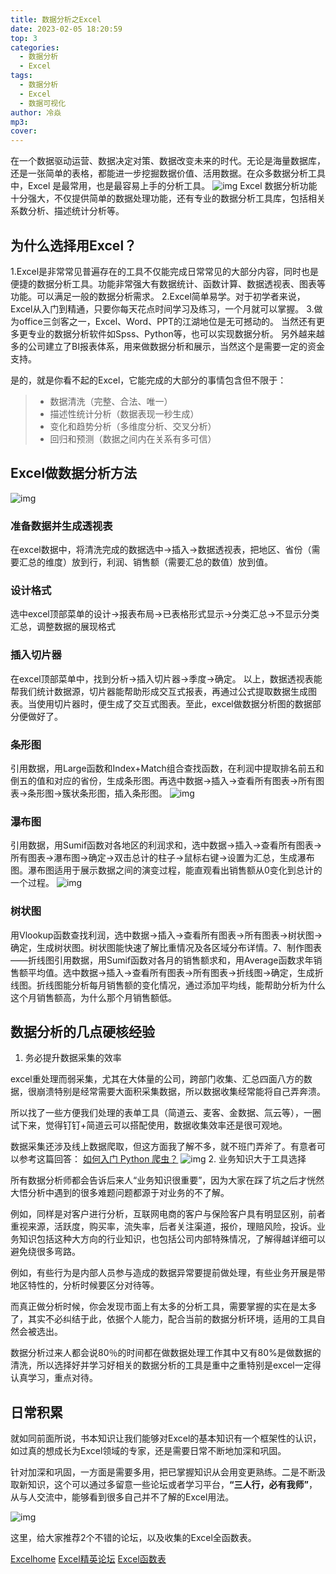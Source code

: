 ```yaml
---
title: 数据分析之Excel
date: 2023-02-05 18:20:59
top: 3
categories:
  - 数据分析
  - Excel
tags:
  - 数据分析
  - Excel
  - 数据可视化
author: 冷焱
mp3:
cover:
---
```


在一个数据驱动运营、数据决定对策、数据改变未来的时代。无论是海量数据库，还是一张简单的表格，都能进一步挖掘数据价值、活用数据。在众多数据分析工具中，Excel 是最常用，也是最容易上手的分析工具。
![img](/images/数据分析之Excel1.jpg)
Excel 数据分析功能十分强大，不仅提供简单的数据处理功能，还有专业的数据分析工具库，包括相关系数分析、描述统计分析等。

## 为什么选择用Excel？

 1.Excel是非常常见普遍存在的工具不仅能完成日常常见的大部分内容，同时也是便捷的数据分析工具。功能非常强大有数据统计、函数计算、数据透视表、图表等功能。可以满足一般的数据分析需求。 
 2.Excel简单易学。对于初学者来说，Excel从入门到精通，只要你每天花点时间学习及练习，一个月就可以掌握。 
 3.做为office三剑客之一，Excel、Word、PPT的江湖地位是无可撼动的。 当然还有更多更专业的数据分析软件如Spss、Python等，也可以实现数据分析。 另外越来越多的公司建立了BI报表体系，用来做数据分析和展示，当然这个是需要一定的资金支持。

是的，就是你看不起的Excel，它能完成的大部分的事情包含但不限于：

> - 数据清洗（完整、合法、唯一）
> - 描述性统计分析（数据表现一秒生成）
> - 变化和趋势分析（多维度分析、交叉分析）
> - 回归和预测（数据之间内在关系有多可信）


## Excel做数据分析方法

![img](/images/数据分析之Excel3.jpg)

### 准备数据并生成透视表

在excel数据中，将清洗完成的数据选中→插入→数据透视表，把地区、省份（需要汇总的维度）放到行，利润、销售额（需要汇总的数值）放到值。

### 设计格式

选中excel顶部菜单的设计→报表布局→已表格形式显示→分类汇总→不显示分类汇总，调整数据的展现格式

### 插入切片器

在excel顶部菜单中，找到分析→插入切片器→季度→确定。
以上，数据透视表能帮我们统计数据源，切片器能帮助形成交互式报表，再通过公式提取数据生成图表。当使用切片器时，便生成了交互式图表。至此，excel做数据分析图的数据部分便做好了。

### 条形图

引用数据，用Large函数和Index+Match组合查找函数，在利润中提取排名前五和倒五的值和对应的省份，生成条形图。再选中数据→插入→查看所有图表→所有图表→条形图→簇状条形图，插入条形图。
![img](/images/数据分析之Excel4.jpg)
### 瀑布图

引用数据，用Sumif函数对各地区的利润求和，选中数据→插入→查看所有图表→所有图表→瀑布图→确定→双击总计的柱子→鼠标右键→设置为汇总，生成瀑布图。瀑布图适用于展示数据之间的演变过程，能直观看出销售额从0变化到总计的一个过程。
![img](/images/数据分析之Excel5.jpg)
### 树状图

用Vlookup函数查找利润，选中数据→插入→查看所有图表→所有图表→树状图→确定，生成树状图。树状图能快速了解比重情况及各区域分布详情。7、制作图表——折线图引用数据，用Sumif函数对各月的销售额求和，用Average函数求年销售额平均值。选中数据→插入→查看所有图表→所有图表→折线图→确定，生成折线图。折线图能分析每月销售额的变化情况，通过添加平均线，能帮助分析为什么这个月销售额高，为什么那个月销售额低。

## 数据分析的几点硬核经验

1. 务必提升数据采集的效率

excel重处理而弱采集，尤其在大体量的公司，跨部门收集、汇总四面八方的数据，很崩溃特别是经常需要大面积采集数据，所以数据收集经常能将自己弄奔溃。

所以找了一些方便我们处理的表单工具（简道云、麦客、金数据、氚云等），一圈试下来，觉得钉钉+简道云可以搭配使用，数据收集效率还是很可观地。

数据采集还涉及线上数据爬取，但这方面我了解不多，就不班门弄斧了。有意者可以参考这篇回答：
[如何入门 Python 爬虫？](https://www.zhihu.com/question/20899988/answer/24923424)
![img](/images/数据分析之Excel6.jpg)
2. 业务知识大于工具选择

所有数据分析师都会告诉后来人“业务知识很重要”，因为大家在踩了坑之后才恍然大悟分析中遇到的很多难题问题都源于对业务的不了解。

例如，同样是对客户进行分析，互联网电商的客户与保险客户具有明显区别，前者重视来源，活跃度，购买率，流失率，后者关注渠道，报价，理赔风险，投诉。业务知识包括这种大方向的行业知识，也包括公司内部特殊情况，了解得越详细可以避免绕很多弯路。

例如，有些行为是内部人员参与造成的数据异常要提前做处理，有些业务开展是带地区特性的，分析时候要区分对待等。

而真正做分析时候，你会发现市面上有太多的分析工具，需要掌握的实在是太多了，其实不必纠结于此，依据个人能力，配合当前的数据分析环境，适用的工具自然会被选出。

数据分析过来人都会说80％的时间都在做数据处理工作其中又有80%是做数据的清洗，所以选择好并学习好相关的数据分析的工具是重中之重特别是excel一定得认真学习，重点对待。

## 日常积累

就如同前面所说，书本知识让我们能够对Excel的基本知识有一个框架性的认识，如过真的想成长为Excel领域的专家，还是需要日常不断地加深和巩固。

针对加深和巩固，一方面是需要多用，把已掌握知识从会用变更熟练。二是不断汲取新知识，这个可以通过多留意一些论坛或者学习平台，**“三人行，必有我师”**，从与人交流中，能够看到很多自己并不了解的Excel用法。

![img](/images/数据分析之Excel2.jpg)

这里，给大家推荐2个不错的论坛，以及收集的Excel全函数表。

[Excelhome](https://www.excelhome.net/)
[Excel精英论坛](http://www.excelpx.com/)
[Excel函数表](https://www.ocexa.cn:10003/d/s/734967737417211928/IxagvuBhy9eusNurwcIeusd2ypJ4xiNw-GSBgj1whMwo_)